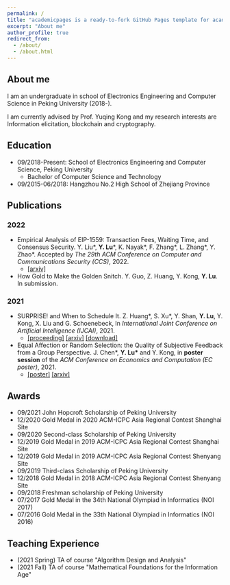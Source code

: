 ```yaml
---
permalink: /
title: "academicpages is a ready-to-fork GitHub Pages template for academic personal websites"
excerpt: "About me"
author_profile: true
redirect_from: 
  - /about/
  - /about.html
---
```


## About me
I am an undergraduate in school of Electronics Engineering and Computer Science in Peking University (2018-).

I am currently advised by Prof. Yuqing Kong and my research interests are Information elicitation, blockchain and cryptography.

## Education
* 09/2018-Present: School of Electronics Engineering and Computer Science, Peking University
  * Bachelor of Computer Science and Technology
* 09/2015-06/2018: Hangzhou No.2 High School of Zhejiang Province

## Publications
### 2022

* Empirical Analysis of EIP-1559: Transaction Fees, Waiting Time, and Consensus Security. Y. Liu\*, **Y. Lu**\*, K. Nayak\*, F. Zhang\*, L. Zhang\*, Y. Zhao\*. Accepted by *The 29th ACM Conference on Computer and Communications Security (CCS)*, 2022.
    * [[arxiv]](https://arxiv.org/abs/2201.05574)
* How Gold to Make the Golden Snitch. Y. Guo, Z. Huang, Y. Kong, **Y. Lu**. In submission.

### 2021

* SURPRISE! and When to Schedule It. Z. Huang\*, S. Xu\*, Y. Shan, **Y. Lu**, Y. Kong, X. Liu and G. Schoenebeck, In *International Joint Conference on Artificial Intelligence (IJCAI)*, 2021.
  * [[proceeding]](https://www.ijcai.org/proceedings/2021/0036.pdf)    [[arxiv]](https://arxiv.org/abs/2106.02851)    [[download]](https://github.com/yx-lu/yx-lu.github.io/blob/main/files/surprise_ijcai_21.pdf)
* Equal Affection or Random Selection: the Quality of Subjective Feedback from a Group Perspective. J. Chen\*, **Y. Lu\*** and Y. Kong, in **poster session** of the *ACM Conference on Economics and Computation (EC poster)*, 2021.
  * [[poster]](https://github.com/yx-lu/yx-lu.github.io/blob/main/files/EC21poster.pdf)    [[arxiv]](https://arxiv.org/abs/2102.12247)

## Awards
* 09/2021 John Hopcroft Scholarship of Peking University
* 12/2020 Gold Medal in 2020 ACM-ICPC Asia Regional Contest Shanghai Site
* 09/2020 Second-class Scholarship of Peking University
* 12/2019 Gold Medal in 2019 ACM-ICPC Asia Regional Contest Shanghai Site
* 12/2019 Gold Medal in 2019 ACM-ICPC Asia Regional Contest Shenyang Site
* 09/2019 Third-class Scholarship of Peking University
* 12/2018 Gold Medal in 2018 ACM-ICPC Asia Regional Contest Shenyang Site
* 09/2018 Freshman scholarship of Peking University
* 07/2017 Gold Medal in the 34th National Olympiad in Informatics (NOI 2017)
* 07/2016 Gold Medal in the 33th National Olympiad in Informatics (NOI 2016)

## Teaching Experience
* (2021 Spring) TA of course "Algorithm Design and Analysis"
* (2021 Fall) TA of course "Mathematical Foundations for the Information Age"
